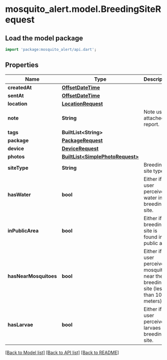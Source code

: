 # mosquito_alert.model.BreedingSiteRequest

## Load the model package
```dart
import 'package:mosquito_alert/api.dart';
```

## Properties
Name | Type | Description | Notes
------------ | ------------- | ------------- | -------------
**createdAt** | [**OffsetDateTime**](OffsetDateTime.md) |  | 
**sentAt** | [**OffsetDateTime**](OffsetDateTime.md) |  | 
**location** | [**LocationRequest**](LocationRequest.md) |  | 
**note** | **String** | Note user attached to report. | [optional] 
**tags** | **BuiltList&lt;String&gt;** |  | [optional] 
**package** | [**PackageRequest**](PackageRequest.md) |  | [optional] 
**device** | [**DeviceRequest**](DeviceRequest.md) |  | [optional] 
**photos** | [**BuiltList&lt;SimplePhotoRequest&gt;**](SimplePhotoRequest.md) |  | 
**siteType** | **String** | Breeding site type. | [optional] 
**hasWater** | **bool** | Either if the user perceived water in the breeding site. | [optional] 
**inPublicArea** | **bool** | Either if the breeding site is found in a public area. | [optional] 
**hasNearMosquitoes** | **bool** | Either if the user perceived mosquitoes near the breeding site (less than 10 meters). | [optional] 
**hasLarvae** | **bool** | Either if the user perceived larvaes the breeding site. | [optional] 

[[Back to Model list]](../README.md#documentation-for-models) [[Back to API list]](../README.md#documentation-for-api-endpoints) [[Back to README]](../README.md)


